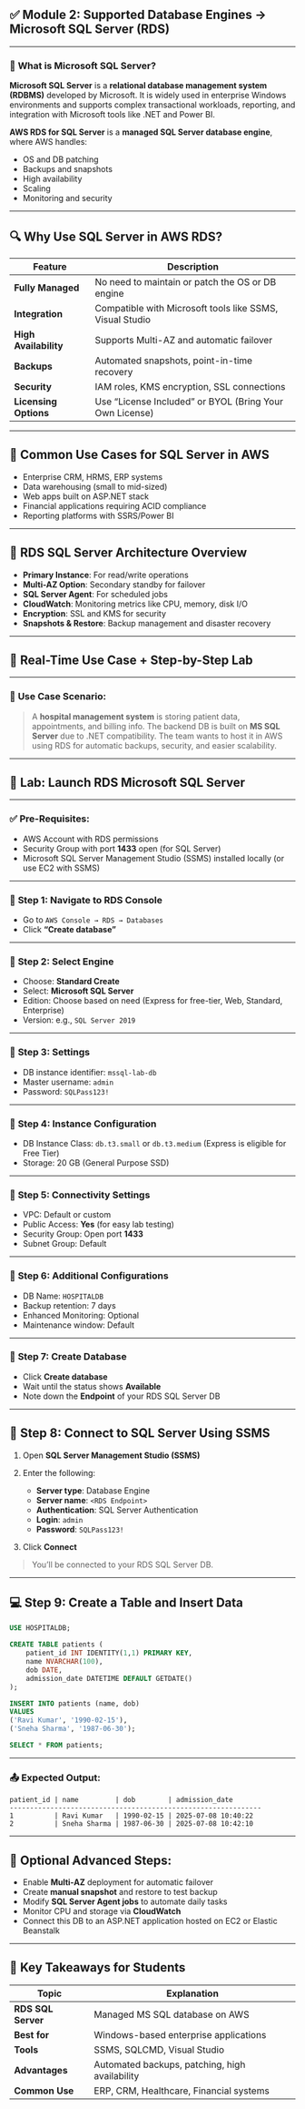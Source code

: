 ## ✅ **Module 2: Supported Database Engines → Microsoft SQL Server (RDS)**

---

### 🔷 **What is Microsoft SQL Server?**

**Microsoft SQL Server** is a **relational database management system (RDBMS)** developed by Microsoft. It is widely used in enterprise Windows environments and supports complex transactional workloads, reporting, and integration with Microsoft tools like .NET and Power BI.

**AWS RDS for SQL Server** is a **managed SQL Server database engine**, where AWS handles:

* OS and DB patching
* Backups and snapshots
* High availability
* Scaling
* Monitoring and security

---

## 🔍 **Why Use SQL Server in AWS RDS?**

| Feature               | Description                                              |
| --------------------- | -------------------------------------------------------- |
| **Fully Managed**     | No need to maintain or patch the OS or DB engine         |
| **Integration**       | Compatible with Microsoft tools like SSMS, Visual Studio |
| **High Availability** | Supports Multi-AZ and automatic failover                 |
| **Backups**           | Automated snapshots, point-in-time recovery              |
| **Security**          | IAM roles, KMS encryption, SSL connections               |
| **Licensing Options** | Use “License Included” or BYOL (Bring Your Own License)  |

---

## 💼 **Common Use Cases for SQL Server in AWS**

* Enterprise CRM, HRMS, ERP systems
* Data warehousing (small to mid-sized)
* Web apps built on ASP.NET stack
* Financial applications requiring ACID compliance
* Reporting platforms with SSRS/Power BI

---

## 🧠 **RDS SQL Server Architecture Overview**

* **Primary Instance**: For read/write operations
* **Multi-AZ Option**: Secondary standby for failover
* **SQL Server Agent**: For scheduled jobs
* **CloudWatch**: Monitoring metrics like CPU, memory, disk I/O
* **Encryption**: SSL and KMS for security
* **Snapshots & Restore**: Backup management and disaster recovery

---

## 🧪 **Real-Time Use Case + Step-by-Step Lab**

---

### 🎯 **Use Case Scenario:**

> A **hospital management system** is storing patient data, appointments, and billing info. The backend DB is built on **MS SQL Server** due to .NET compatibility. The team wants to host it in AWS using RDS for automatic backups, security, and easier scalability.

---

## 🔧 **Lab: Launch RDS Microsoft SQL Server**

---

### ✅ **Pre-Requisites:**

* AWS Account with RDS permissions
* Security Group with port **1433** open (for SQL Server)
* Microsoft SQL Server Management Studio (SSMS) installed locally (or use EC2 with SSMS)

---

### 🔷 **Step 1: Navigate to RDS Console**

* Go to `AWS Console → RDS → Databases`
* Click **“Create database”**

---

### 🔷 **Step 2: Select Engine**

* Choose: **Standard Create**
* Select: **Microsoft SQL Server**
* Edition: Choose based on need (Express for free-tier, Web, Standard, Enterprise)
* Version: e.g., `SQL Server 2019`

---

### 🔷 **Step 3: Settings**

* DB instance identifier: `mssql-lab-db`
* Master username: `admin`
* Password: `SQLPass123!`

---

### 🔷 **Step 4: Instance Configuration**

* DB Instance Class: `db.t3.small` or `db.t3.medium` (Express is eligible for Free Tier)
* Storage: 20 GB (General Purpose SSD)

---

### 🔷 **Step 5: Connectivity Settings**

* VPC: Default or custom
* Public Access: **Yes** (for easy lab testing)
* Security Group: Open port **1433**
* Subnet Group: Default

---

### 🔷 **Step 6: Additional Configurations**

* DB Name: `HOSPITALDB`
* Backup retention: 7 days
* Enhanced Monitoring: Optional
* Maintenance window: Default

---

### 🔷 **Step 7: Create Database**

* Click **Create database**
* Wait until the status shows **Available**
* Note down the **Endpoint** of your RDS SQL Server DB

---

## 🔌 **Step 8: Connect to SQL Server Using SSMS**

1. Open **SQL Server Management Studio (SSMS)**
2. Enter the following:

   * **Server type**: Database Engine
   * **Server name**: `<RDS Endpoint>`
   * **Authentication**: SQL Server Authentication
   * **Login**: `admin`
   * **Password**: `SQLPass123!`
3. Click **Connect**

> You’ll be connected to your RDS SQL Server DB.

---

## 💻 **Step 9: Create a Table and Insert Data**

```sql
USE HOSPITALDB;

CREATE TABLE patients (
    patient_id INT IDENTITY(1,1) PRIMARY KEY,
    name NVARCHAR(100),
    dob DATE,
    admission_date DATETIME DEFAULT GETDATE()
);

INSERT INTO patients (name, dob)
VALUES 
('Ravi Kumar', '1990-02-15'),
('Sneha Sharma', '1987-06-30');

SELECT * FROM patients;
```

---

### 📤 **Expected Output:**

```text
patient_id | name         | dob        | admission_date
--------------------------------------------------------------
1          | Ravi Kumar   | 1990-02-15 | 2025-07-08 10:40:22
2          | Sneha Sharma | 1987-06-30 | 2025-07-08 10:42:10
```

---

## 🔁 **Optional Advanced Steps:**

* Enable **Multi-AZ** deployment for automatic failover
* Create **manual snapshot** and restore to test backup
* Modify **SQL Server Agent jobs** to automate daily tasks
* Monitor CPU and storage via **CloudWatch**
* Connect this DB to an ASP.NET application hosted on EC2 or Elastic Beanstalk

---

## 📌 **Key Takeaways for Students**

| Topic              | Explanation                                    |
| ------------------ | ---------------------------------------------- |
| **RDS SQL Server** | Managed MS SQL database on AWS                 |
| **Best for**       | Windows-based enterprise applications          |
| **Tools**          | SSMS, SQLCMD, Visual Studio                    |
| **Advantages**     | Automated backups, patching, high availability |
| **Common Use**     | ERP, CRM, Healthcare, Financial systems        |

